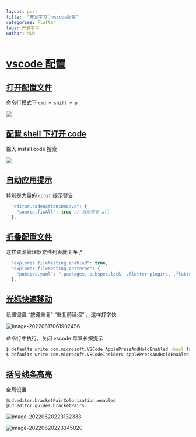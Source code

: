 ```yaml
---
layout: post
title:  "开发学习：vscode配置"
categories: Flutter
tags: 开发学习
author: MLM
---
```

# [vscode 配置]()

## [打开配置文件]()

命令行模式下 `cmd + shift + p`

![](https://molingmiao.github.io/pic/20220608155410.png)

## [配置 shell 下打开 code]()

输入 install code 搜索

![](https://molingmiao.github.io/pic/20220608155834.png)

## [自动应用提示]()

特别是大量的 `const` 提示警告

```js
  "editor.codeActionsOnSave": {
    "source.fixAll": true // 自动修复 all
  },
```

## [折叠配置文件]()

这样资源管理器文件列表就干净了

```js
  "explorer.fileNesting.enabled": true,
  "explorer.fileNesting.patterns": {
    "pubspec.yaml": ".packages, pubspec.lock, .flutter-plugins, .flutter-plugins-dependencies, .metadata, analysis_options.yaml, dartdoc_options.yaml"
  },
```

## [光标快速移动]()

设置键盘 “按键重复” “重复前延迟” ，这样打字快

![image-20220617061902456](https://molingmiao.github.io/pic/image-20220617061902456.png)

命令行中执行，关闭 vscode 苹果长按提示

```sh
$ defaults write com.microsoft.VSCode ApplePressAndHoldEnabled -bool false
$ defaults write com.microsoft.VSCodeInsiders ApplePressAndHoldEnabled -bool false
```

## [括号线条高亮]()

全局设置

```
@id:editor.bracketPairColorization.enabled @id:editor.guides.bracketPairs
```

![image-20220620223132333](https://molingmiao.github.io/pic/image-20220620223132333.png)

![image-20220620223345020](https://molingmiao.github.io/pic/image-20220620223345020.png)
